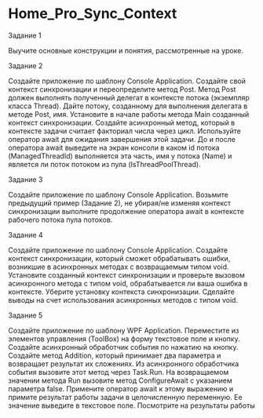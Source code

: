 # Home_Pro_Sync_Context
 
Задание 1 

Выучите основные конструкции и понятия, рассмотренные на уроке. 

Задание 2 

Создайте приложение по шаблону Console Application. Создайте свой контекст синхронизации и переопределите метод Post. Метод Post должен выполнять полученный делегат в контексте потока (экземпляр класса Thread). Дайте потоку, созданному для выполнения делегата в методе Post, имя. Установите в начале работы метода Main созданный контекст синхронизации. Создайте асинхронный метод, который в контексте задачи считает факториал числа через цикл. Используйте оператор await для ожидания завершения этой задачи. До и после оператора await выведите на экран консоли в каком id потока (ManagedThreadId) выполняется эта часть, имя у потока (Name) и является ли поток потоком из пула (IsThreadPoolThread). 

Задание 3 

Создайте приложение по шаблону Console Application. Возьмите предыдущий пример (Задание 2), не убирая/не изменяя контекст синхронизации выполните продолжение оператора await в контексте рабочего потока пула потоков. 

Задание 4 

Создайте приложение по шаблону Console Application. Создайте контекст синхронизации, который сможет обрабатывать ошибки, возникшие в асинхронных методах с возвращаемым типом void. Установите созданный контекст синхронизации и проверьте вызовом асинхронного метода с типом void, обрабатывается ли ваша ошибка в контексте. Уберите установку контекста синхронизации. Сделайте выводы на счет использования асинхронных методов с типом void.

Задание 5

Создайте приложение по шаблону WPF Application. Переместите из элементов управления (ToolBox) на форму текстовое поле и кнопку. Создайте асинхронный обработчик события по нажатию на кнопку.
Создайте метод Addition, который принимает два параметра и возвращает результат их сложениях. Из асинхронного обработчика события вызовите этот метод через Task.Run. На возвращаемом значении метода Run вызовите метод ConfigureAwait с указанием параметра false. Примените оператор await к этому выражению и примите результат работы задачи в целочисленную переменную. Ее значение выведите в текстовое поле.
Посмотрите на результаты работы
